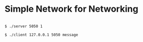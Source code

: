 # Simple Network for Networking

<pre><code>
$ ./server 5050 1 <br>
$ ./client 127.0.0.1 5050 message
</code></pre>
